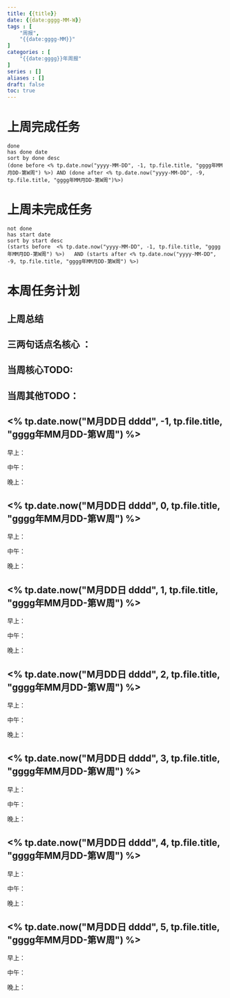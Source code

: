 ```yaml
---
title: {{title}}
date: {{date:gggg-MM-W}}
tags : [
	"周报",
	"{{date:gggg-MM}}"
]
categories : [
	"{{date:gggg}}年周报"
]
series : []
aliases : []
draft: false
toc: true
---
```

# 上周完成任务
```tasks
done
has done date
sort by done desc
(done before <% tp.date.now("yyyy-MM-DD", -1, tp.file.title, "gggg年MM月DD-第W周") %>) AND (done after <% tp.date.now("yyyy-MM-DD", -9, tp.file.title, "gggg年MM月DD-第W周")%>)
```

# 上周未完成任务
```tasks
not done
has start date
sort by start desc
(starts before  <% tp.date.now("yyyy-MM-DD", -1, tp.file.title, "gggg年MM月DD-第W周") %>)   AND (starts after <% tp.date.now("yyyy-MM-DD", -9, tp.file.title, "gggg年MM月DD-第W周") %>) 

```


# 本周任务计划

## 上周总结

## 三两句话点名核心 ：

## 当周核心TODO:

## 当周其他TODO：



## <% tp.date.now("M月DD日 dddd", -1, tp.file.title, "gggg年MM月DD-第W周") %>  
早上：

中午：

晚上：

## <% tp.date.now("M月DD日 dddd", 0, tp.file.title, "gggg年MM月DD-第W周") %>  
早上：

中午：

晚上：

## <% tp.date.now("M月DD日 dddd", 1, tp.file.title, "gggg年MM月DD-第W周") %>  
早上：

中午：

晚上：

## <% tp.date.now("M月DD日 dddd", 2, tp.file.title, "gggg年MM月DD-第W周") %>  
早上：

中午：

晚上：

## <% tp.date.now("M月DD日 dddd", 3, tp.file.title, "gggg年MM月DD-第W周") %>  
早上：

中午：

晚上：

## <% tp.date.now("M月DD日 dddd", 4, tp.file.title, "gggg年MM月DD-第W周") %>  
早上：

中午：

晚上：

## <% tp.date.now("M月DD日 dddd", 5, tp.file.title, "gggg年MM月DD-第W周") %>  
早上：

中午：

晚上：




